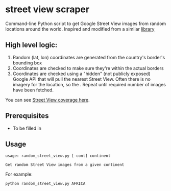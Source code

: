 street view scraper
========

Command-line Python script to get Google Street View images from random locations around the world.
Inspired and modified from a similar <a href="https://github.com/hugovk/random-street-view">library</a>

High level logic:
-----------------
1. Random (lat, lon) coordinates are generated from the country's border's bounding box
2. Coordinates are checked to make sure they're within the actual borders
3. Coordinates are checked using a "hidden" (not publicly exposed) Google API that will pull the nearest Street View. Often there is no imagery for the location, so the . Repeat until required number of images have been fetched.

You can see <a href="http://support.google.com/maps/bin/answer.py?hl=en&answer=68384">Street View coverage here</a>.

Prerequisites
-------------

 * To be filled in

Usage
-----

    usage: random_street_view.py [-cont] continent

    Get random Street View images from a given continent

For example:

    python random_street_view.py AFRICA
